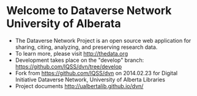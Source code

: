 # Welcome to Dataverse Network University of Alberata

* The Dataverse Network Project is an open source web application for sharing, citing, analyzing, and preserving research data.
* To learn more, please visit <http://thedata.org> 
* Development takes place on the "develop" branch: <https://github.com/IQSS/dvn/tree/develop> 
* Fork from <https://github.com/IQSS/dvn> on 2014.02.23 for Digital Initiative Dataverse Network, University of Alberta Libraries
* Project documents <http://ualbertalib.github.io/dvn/>

